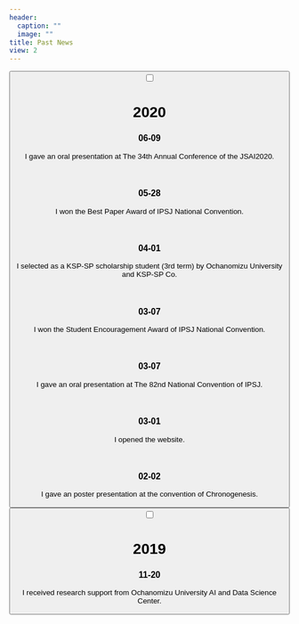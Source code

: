 ```yaml
---
header:
  caption: ""
  image: ""
title: Past News
view: 2
---
```

<div class="card" id="news2020">
<button class="btn btn-link" type="button">
<input id="acd-check1" class="acd-check" type="checkbox">
<label class="acd-label" for="acd-check1">
<h1>2020</h1>
</label>
<div class="acd-content">
<h3>06-09</h3>
<p>I gave an oral presentation at The 34th Annual Conference of the JSAI2020.</p>
<br>
<h3>05-28</h3>
<p>I won the Best Paper Award of IPSJ National Convention.</p>
<br>
<h3>04-01</h3>
<p>I selected as a KSP-SP scholarship student (3rd term) by Ochanomizu University and KSP-SP Co.</p>
<br>
<h3>03-07</h3>
<p>I won the Student Encouragement Award of IPSJ National Convention.</p>
<br>
<h3>03-07</h3>
<p>I gave an oral presentation at The 82nd National Convention of IPSJ.</p>
<br>
<h3>03-01</h3>
<p>I opened the website.</p>
<br>
<h3>02-02</h3>
<p>I gave an poster presentation at the convention of Chronogenesis.</p>
</button>
</div>

<div class="card" id="news2019">
<button class="btn btn-link" type="button">
<input id="acd-check2" class="acd-check" type="checkbox">
<label class="acd-label" for="acd-check2">
<h1>2019</h1>
</label>
<div class="acd-content">
<h3>11-20</h3>
<p>I received research support from Ochanomizu University AI and Data Science Center.</p>
</button>
</div>
</div>



